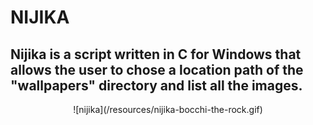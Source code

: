 # NIJIKA
## Nijika is a script written in C for Windows that allows the user to chose a location path of the "wallpapers" directory and list all the images.

<center>
  ![nijika](/resources/nijika-bocchi-the-rock.gif)
</center>
